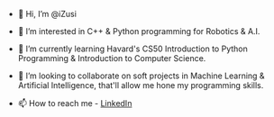 - 👋 Hi, I’m @iZusi
  
- 👀 I’m interested in C++ & Python programming for Robotics & A.I.
- 🌱 I’m currently learning Havard's CS50 Introduction to Python Programming & Introduction to Computer Science.
- 💞️ I’m looking to collaborate on soft projects in Machine Learning & Artificial Intelligence, that'll allow me hone my programming skills.
- 📫 How to reach me - [LinkedIn](www.linkedin.com/in/iomozusi)

<!---
iZusi/iZusi is a ✨ special ✨ repository because its `README.md` (this file) appears on your GitHub profile.
You can click the Preview link to take a look at your changes.
--->
